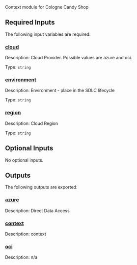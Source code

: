 <!-- BEGIN_TF_DOCS -->
<!-- markdownlint-disable-file MD033 MD012 -->
Context module for Cologne Candy Shop

## Required Inputs

The following input variables are required:

### <a name="input_cloud"></a> [cloud](#input\_cloud)

Description: Cloud Provider. Possible values are azure and oci.

Type: `string`

### <a name="input_environment"></a> [environment](#input\_environment)

Description: Environment - place in the SDLC lifecycle

Type: `string`

### <a name="input_region"></a> [region](#input\_region)

Description: Cloud Region

Type: `string`

## Optional Inputs

No optional inputs.

## Outputs

The following outputs are exported:

### <a name="output_azure"></a> [azure](#output\_azure)

Description: Direct Data Access

### <a name="output_context"></a> [context](#output\_context)

Description: context

### <a name="output_oci"></a> [oci](#output\_oci)

Description: n/a
<!-- END_TF_DOCS -->